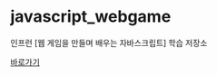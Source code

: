 # javascript_webgame

인프런 [웹 게임을 만들며 배우는 자바스크립트] 학습 저장소
 
[바로가기](https://www.inflearn.com/course/%EC%9E%90%EB%B0%94%EC%8A%A4%ED%81%AC%EB%A6%BD%ED%8A%B8-%EA%B2%8C%EC%9E%84-%EA%B0%9C%EB%B0%9C/dashboard)
